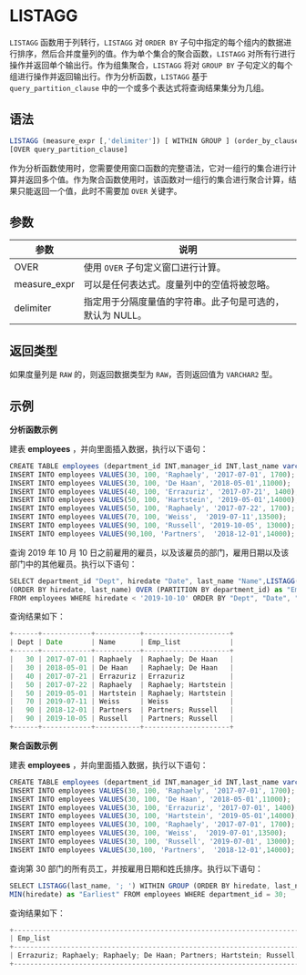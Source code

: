 LISTAGG 
============================



`LISTAGG` 函数用于列转行，`LISTAGG` 对 `ORDER BY` 子句中指定的每个组内的数据进行排序，然后合并度量列的值。作为单个集合的聚合函数，`LISTAGG` 对所有行进行操作并返回单个输出行。作为组集聚合，`LISTAGG` 将对 `GROUP BY` 子句定义的每个组进行操作并返回输出行。作为分析函数，`LISTAGG` 基于 `query_partition_clause` 中的一个或多个表达式将查询结果集分为几组。

语法 
--------------

```javascript
LISTAGG (measure_expr [,'delimiter']) [ WITHIN GROUP ] (order_by_clause)
[OVER query_partition_clause]
```



作为分析函数使用时，您需要使用窗口函数的完整语法，它对一组行的集合进行计算并返回多个值。作为聚合函数使用时，该函数对一组行的集合进行聚合计算，结果只能返回一个值，此时不需要加 `OVER` 关键字。

参数 
--------------



|      参数      |               说明                |
|--------------|---------------------------------|
| OVER         | 使用 `OVER` 子句定义窗口进行计算。           |
| measure_expr | 可以是任何表达式。度量列中的空值将被忽略。           |
| delimiter    | 指定用于分隔度量值的字符串。此子句是可选的，默认为 NULL。 |



返回类型 
----------------

如果度量列是 `RAW` 的，则返回数据类型为 `RAW`，否则返回值为 `VARCHAR2` 型。

示例 
--------------

**分析函数示例** 

建表 **employees** ，并向里面插入数据，执行以下语句：

```javascript
CREATE TABLE employees (department_id INT,manager_id INT,last_name varchar(50),hiredate varchar(50),SALARY INT);
INSERT INTO employees VALUES(30, 100, 'Raphaely', '2017-07-01', 1700);
INSERT INTO employees VALUES(30, 100, 'De Haan', '2018-05-01',11000);      
INSERT INTO employees VALUES(40, 100, 'Errazuriz', '2017-07-21', 1400);
INSERT INTO employees VALUES(50, 100, 'Hartstein', '2019-05-01',14000);     
INSERT INTO employees VALUES(50, 100, 'Raphaely', '2017-07-22', 1700);
INSERT INTO employees VALUES(70, 100, 'Weiss',  '2019-07-11',13500);     
INSERT INTO employees VALUES(90, 100, 'Russell', '2019-10-05', 13000);
INSERT INTO employees VALUES(90,100, 'Partners',  '2018-12-01',14000);
```



查询 2019 年 10 月 10 日之前雇用的雇员，以及该雇员的部门，雇用日期以及该部门中的其他雇员。执行以下语句：

```javascript
SELECT department_id "Dept", hiredate "Date", last_name "Name",LISTAGG(last_name, '; ') WITHIN GROUP 
(ORDER BY hiredate, last_name) OVER (PARTITION BY department_id) as "Emp_list"
FROM employees WHERE hiredate < '2019-10-10' ORDER BY "Dept", "Date", "Name";
```



查询结果如下：

```javascript
+------+------------+-----------+---------------------+
| Dept | Date       | Name      | Emp_list            |
+------+------------+-----------+---------------------+
|   30 | 2017-07-01 | Raphaely  | Raphaely; De Haan   |
|   30 | 2018-05-01 | De Haan   | Raphaely; De Haan   |
|   40 | 2017-07-21 | Errazuriz | Errazuriz           |
|   50 | 2017-07-22 | Raphaely  | Raphaely; Hartstein |
|   50 | 2019-05-01 | Hartstein | Raphaely; Hartstein |
|   70 | 2019-07-11 | Weiss     | Weiss               |
|   90 | 2018-12-01 | Partners  | Partners; Russell   |
|   90 | 2019-10-05 | Russell   | Partners; Russell   |
+------+------------+-----------+---------------------+
```



**聚合函数示例** 

建表 **employees** ，并向里面插入数据，执行以下语句：

```javascript
CREATE TABLE employees (department_id INT,manager_id INT,last_name varchar(50),hiredate varchar(50),SALARY INT);
INSERT INTO employees VALUES(30, 100, 'Raphaely', '2017-07-01', 1700);
INSERT INTO employees VALUES(30, 100, 'De Haan', '2018-05-01',11000);      
INSERT INTO employees VALUES(30, 100, 'Errazuriz', '2017-07-01', 1400);
INSERT INTO employees VALUES(30, 100, 'Hartstein', '2019-05-01',14000);     
INSERT INTO employees VALUES(30, 100, 'Raphaely', '2017-07-01', 1700);
INSERT INTO employees VALUES(30, 100, 'Weiss',  '2019-07-01',13500);     
INSERT INTO employees VALUES(30, 100, 'Russell', '2019-07-01', 13000);
INSERT INTO employees VALUES(30,100, 'Partners',  '2018-12-01',14000);
```



查询第 30 部门的所有员工，并按雇用日期和姓氏排序。执行以下语句：

```javascript
SELECT LISTAGG(last_name, '; ') WITHIN GROUP (ORDER BY hiredate, last_name)  as "Emp_list", 
MIN(hiredate) as "Earliest" FROM employees WHERE department_id = 30;
```



查询结果如下：

```javascript
+-----------------------------------------------------------------------------+------------+
| Emp_list                                                                    | Earliest   |
+-----------------------------------------------------------------------------+------------+
| Errazuriz; Raphaely; Raphaely; De Haan; Partners; Hartstein; Russell; Weiss | 2017-07-01 |
+-----------------------------------------------------------------------------+------------+
```


